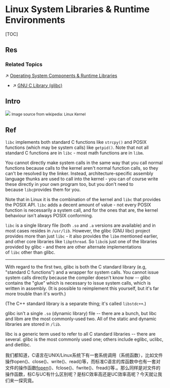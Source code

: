 # Linux System Libraries & Runtime Environments

[TOC]



## Res
### Related Topics
↗ [Operating System Components & Runtime Libraries](../../../🧬%20Computer%20System/Operating%20System%20&%20OS%20Kernel%20(Theory%20Part)/😴%20Operating%20System%20Components%20&%20Runtime%20Libraries/Operating%20System%20Components%20&%20Runtime%20Libraries.md)
- ↗ [GNU C Library (glibc)](👎%20GNU%20C%20Library%20(glibc)/GNU%20C%20Library%20(glibc).md)



## Intro
![](../../../../../../../../Assets/Pics/Screenshot%202024-02-21%20at%209.18.47PM.png)
<small>Image source from wikipedia: Linux Kernel </small>




## Ref
[What is the role of libc(glibc) in our linux app? | Stackoverflow]: https://stackoverflow.com/q/11372872/16542494

`libc` implements both standard C functions like `strcpy()` and POSIX functions (which may be system calls) like `getpid()`. Note that not all standard C functions are in `libc` - most math functions are in `libm`.

You cannot directly make system calls in the same way that you call normal functions because calls to the kernel aren't normal function calls, so they can't be resolved by the linker. Instead, architecture-specific assembly language thunks are used to call into the kernel - you can of course write these directly in your own program too, but you don't need to because `libc`provides them for you.

Note that in Linux it is the combination of the kernel and `libc` that provides the POSIX API. `libc` adds a decent amount of value - not every POSIX function is necessarily a system call, and for the ones that are, the kernel behaviour isn't always POSIX conforming.

`libc` is a single library file (both `.so` and `.a` versions are available) and in most cases resides in `/usr/lib`. However, the glibc (GNU libc) project provides more than just `libc` - it also provides the `libm` mentioned earlier, and other core libraries like `libpthread`. So `libc`is just one of the libraries provided by glibc - and there are other alternate implementations of `libc` other than glibc.

---
With regard to the first two, glibc is both the C standard library (e.g, "standard C functions") and a wrapper for system calls. You cannot issue system calls directly because the compiler doesn't know how -- glibc contains the "glue" which is necessary to issue system calls, which is written in assembly. (It is possible to reimplement this yourself, but it's far more trouble than it's worth.)

(The C++ standard library is a separate thing; it's called `libstdc++`.)

glibc isn't a single `.so` (dynamic library) file -- there are a bunch, but libc and libm are the most commonly-used two. All of the static and dynamic libraries are stored in `/lib`.

libc is a generic term used to refer to all C standard libraries -- there are several. glibc is the most commonly used one; others include eglibc, uclibc, and dietlibc.

[标准c库函数与Linux下系统函数库 区别 （有无缓冲区引起的效率变化）| CSDN]: https://blog.csdn.net/zpznba/article/details/94356090

我们都知道，C语言在UNIX/Linux系统下有一套系统调用（系统函数），比如文件操作open()、close()、write()、read()等，而标准C语言的库函数中也有一套对文件的操作函数[fopen](https://so.csdn.net/so/search?q=fopen&spm=1001.2101.3001.7020)()、fclose()、fwrite()、fread()等.。那么同样是对文件的操作函数，标C与UC有什么区别呢？是标C效率高还是UC效率高呢？今天就让我们来一探究竟。

